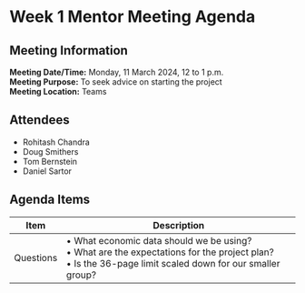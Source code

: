 # Week 1 Mentor Meeting Agenda
## Meeting Information
**Meeting Date/Time:** Monday, 11 March 2024, 12 to 1 p.m.  
**Meeting Purpose:** To seek advice on starting the project  
**Meeting Location:** Teams  

## Attendees
- Rohitash Chandra
- Doug Smithers
- Tom Bernstein
- Daniel Sartor

## Agenda Items

Item | Description
---- | ----
Questions | • What economic data should we be using? <br>• What are the expectations for the project plan? <br>• Is the 36-page limit scaled down for our smaller group?